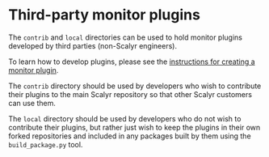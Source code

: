 Third-party monitor plugins
===================================

The `contrib` and `local` directories can be used to hold monitor plugins developed by third parties (non-Scalyr
engineers).

To learn how to develop plugins, please see the
[instructions for creating a monitor plugin](../docs/CREATING_MONITORS.md).

The `contrib` directory should be used by developers who wish to contribute their plugins to the main Scalyr repository
so that other Scalyr customers can use them.

The `local` directory should be used by developers who do not wish to contribute their plugins, but rather just
wish to keep the plugins in their own forked repositories and included in any packages built by them using the
`build_package.py` tool.
